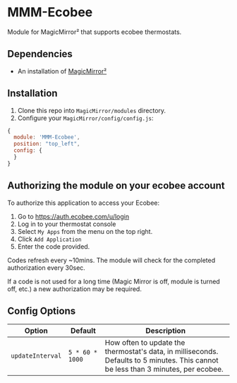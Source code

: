 # MMM-Ecobee

Module for MagicMirror² that supports ecobee thermostats.

## Dependencies

* An installation of [MagicMirror²](https://github.com/MichMich/MagicMirror)

## Installation

1. Clone this repo into `MagicMirror/modules` directory.
1. Configure your `MagicMirror/config/config.js`:

```js
{
  module: 'MMM-Ecobee',
  position: "top_left",
  config: {
  }
}
```

## Authorizing the module on your ecobee account

To authorize this application to access your Ecobee:

1. Go to <https://auth.ecobee.com/u/login>
2. Log in to your thermostat console
3. Select `My Apps` from the menu on the top right.
4. Click `Add Application`
5. Enter the code provided.

Codes refresh every ~10mins.
The module will check for the completed authorization every 30sec.

If a code is not used for a long time (Magic Mirror is off, module is turned off, etc.) a new authorization may be required.

## Config Options

| **Option** | **Default** | **Description** |
| --- | --- | --- |
| `updateInterval` | `5 * 60 * 1000` | How often to update the thermostat's data, in milliseconds. Defaults to 5 minutes. This cannot be less than 3 minutes, per ecobee. |
